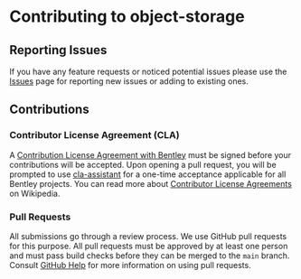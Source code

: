 # Contributing to object-storage

## Reporting Issues

If you have any feature requests or noticed potential issues please use the [Issues](https://github.com/iTwin/object-storage/issues) page for reporting new issues or adding to existing ones.

## Contributions

### Contributor License Agreement (CLA)

A [Contribution License Agreement with Bentley](https://gist.github.com/imodeljs-admin/9a071844d3a8d420092b5cf360e978ca) must be signed before your contributions will be accepted. Upon opening a pull request, you will be prompted to use [cla-assistant](https://cla-assistant.io/) for a one-time acceptance applicable for all Bentley projects.
You can read more about [Contributor License Agreements](https://en.wikipedia.org/wiki/Contributor_License_Agreement) on Wikipedia.

### Pull Requests

All submissions go through a review process.
We use GitHub pull requests for this purpose.
All pull requests must be approved by at least one person and must pass build checks before they can be merged to the `main` branch.
Consult [GitHub Help](https://help.github.com/articles/about-pull-requests/) for more information on using pull requests.
